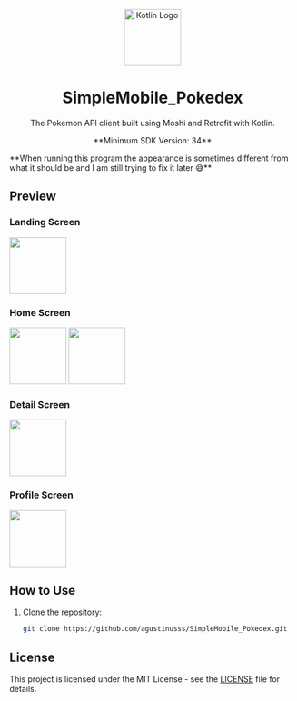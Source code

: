 <p align="center">
  <img src="https://upload.wikimedia.org/wikipedia/commons/thumb/7/74/Kotlin_Icon.png/1024px-Kotlin_Icon.png" alt="Kotlin Logo" width="100"/>
</p>

<h1 align="center">SimpleMobile_Pokedex</h1>

<p align="center">
  The Pokemon API client built using Moshi and Retrofit with Kotlin.
</p>

<p align="center">
  **Minimum SDK Version: 34**
</p>

<p align="left">
  **When running this program the appearance is sometimes different from what it should be and I am still trying to fix it later 😅**
</p>

## Preview

### Landing Screen
<img src="https://github.com/agustinusss/SimpleMobile_Pokedex/assets/99394349/344b393c-ac9e-48d7-8e0e-44382aab6859" width="100"/>

### Home Screen
<img src="https://github.com/agustinusss/SimpleMobile_Pokedex/assets/99394349/94d40284-0cb8-447d-a150-d36098c84617" width="100"/>
<img src="https://github.com/agustinusss/SimpleMobile_Pokedex/assets/99394349/cc54c66c-7330-46e9-8320-be19b2a1b62b" width="100"/>

### Detail Screen
<img src="https://github.com/agustinusss/SimpleMobile_Pokedex/assets/99394349/17c07256-e367-4bf4-a7a5-372879718ed9" width="100"/>

### Profile Screen
<img src="https://github.com/agustinusss/SimpleMobile_Pokedex/assets/99394349/435ea05f-e0d0-4c3c-834c-43122f3eeff7" width="100"/>

## How to Use

1. Clone the repository:
   ```bash
   git clone https://github.com/agustinusss/SimpleMobile_Pokedex.git

## License

This project is licensed under the MIT License - see the [LICENSE](LICENSE) file for details.

